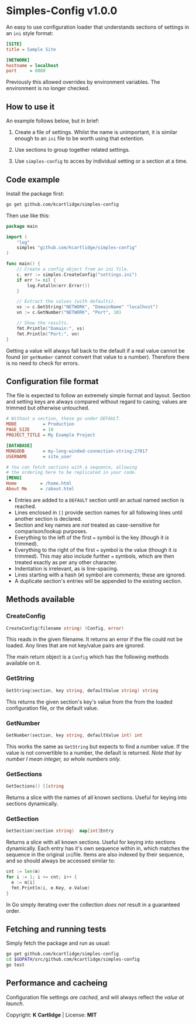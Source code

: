 # Simples-Config v1.0.0

An easy to use configuration loader that understands sections of settings in an ```ini``` style format:

``` ini
[SITE]
title = Sample Site

[NETWORK]
hostname = localhost
port     = 8080
```

Previously this allowed overrides by environment variables. The environment is no longer checked.

## How to use it

An example follows below, but in brief:

1. Create a file of settings. Whilst the name is unimportant, it is similar enough to an ```ini``` file to be worth using that extention.

2. Use sections to group together related settings.

3. Use ```simples-config``` to acces by individual setting or a section at a time.

## Code example

Install the package first:

``` sh
go get github.com/kcartlidge/simples-config
```

Then use like this:

``` go
package main

import (
    "log"
    simples "github.com/kcartlidge/simples-config"
)

func main() {
    // Create a config object from an ini file.
    c, err := simples.CreateConfig("settings.ini")
    if err != nil {
        log.Fatalln(err.Error())
    }

    // Extract the values (with defaults).
    vs := c.GetString("NETWORK", "DomainName" "localhost")
    vn := c.GetNumber("NETWORK", "Port", 10)

    // Show the results.
    fmt.Println("Domain:", vs)
    fmt.Println("Port:", vn)
}
```

Getting a value will always fall back to the default if a real value cannot be found (or ```getNumber``` cannot convert that value to a number).
Therefore there is no need to check for errors.

## Configuration file format

The file is expected to follow an extremely simple
format and layout. Section and setting keys are always compared without regard to casing; values
are trimmed but otherwise untouched.

``` ini
# Without a section, these go under DEFAULT.
MODE          = Production
PAGE_SIZE     = 10
PROJECT_TITLE = My Example Project

[DATABASE]
MONGODB       = my-long-winded-connection-string:27017
USERNAME      = site_user

# You can fetch sections with a sequence, allowing
# the ordering here to be replicated in your code.
[MENU]
Home         = /home.html
About Me     = /about.html
```

* Entries are added to a ```DEFAULT``` section until an actual named section is reached.
* Lines enclosed in ```[]``` provide section names for all following lines until another section is declared.
* Section and key names are *not* treated as case-sensitive for comparison/lookup purposes.
* Everything to the left of the first ```=``` symbol is the key (though it *is* trimmed).
* Everything to the right of the first ```=``` symbol is the value (though it *is* trimmed). This may also include further ```=``` symbols, which are then treated exactly as per any other character.
* Indentation is irrelevant, as is line-spacing.
* Lines starting with a hash (```#```) symbol are comments; these are ignored.
* A duplicate section's entries will be appended to the existing section.

## Methods available

### CreateConfig

``` go
CreateConfig(filename string) (Config, error)
```

This reads in the given filename. It returns an error if the file could not be loaded. Any lines that are not key/value pairs are ignored.

The main return object is a ```Config``` which
has the following methods available on it.

### GetString

``` go
GetString(section, key string, defaultValue string) string
```

This returns the given section's key's value from the from the loaded configuration file, or the default value.

### GetNumber

``` go
GetNumber(section, key string, defaultValue int) int
```

This works the same as ```GetString``` but expects
to find a number value. If the value is not
convertible to a number, the default is
returned. *Note that by number I mean integer, so
whole numbers only.*

### GetSections

``` go
GetSections() []string
```

Returns a slice with the names of all known sections. Useful for keying into sections dynamically.

### GetSection

``` go
GetSection(section string)  map[int]Entry
```

Returns a slice with all known sections. Useful for keying into sections dynamically. Each entry has it's own sequence within in, which matches the sequence in the original ```ini```file. Items are also indexed by their sequence, and so should always be accessed similar to:

``` go
cnt := len(m)
for i := 1; i <= cnt; i++ {
  e := m[i]
  fmt.Println(i, e.Key, e.Value)
}
```

In Go simply iterating over the collection *does not* result in a guaranteed order.

## Fetching and running tests

Simply fetch the package and run as usual:

``` sh
go get github.com/kcartlidge/simples-config
cd $GOPATH/src/github.com/kcartlidge/simples-config
go test
```

## Performance and cacheing

Configuration file settings *are cached*, and will always reflect the *value at launch*.

Copyright: **K Cartlidge** | License: **MIT**
